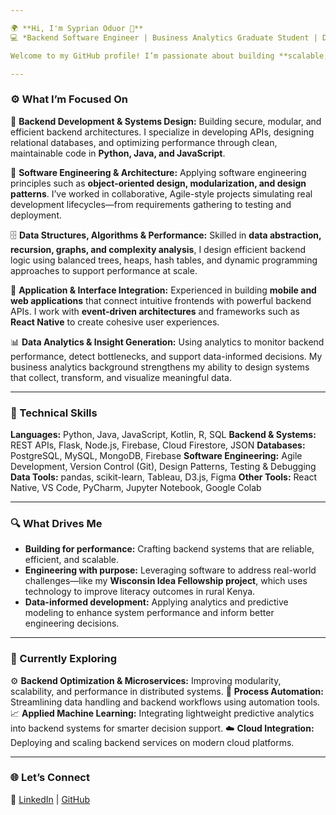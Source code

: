 ```yaml
---

🌍 **Hi, I'm Syprian Oduor 👋**
💻 *Backend Software Engineer | Business Analytics Graduate Student | Data-Centric Problem Solver*

Welcome to my GitHub profile! I’m passionate about building **scalable, reliable backend systems** and using **data analytics** to create smarter, more efficient software solutions. With a **B.S. in Computer Science** and current graduate studies in **Business Analytics**, I bridge technical engineering and analytical reasoning to design systems that are not only high-performing but also insight-driven.

---
```


### ⚙️ What I’m Focused On

🧱 **Backend Development & Systems Design:** Building secure, modular, and efficient backend architectures. I specialize in developing APIs, designing relational databases, and optimizing performance through clean, maintainable code in **Python, Java, and JavaScript**.

🧠 **Software Engineering & Architecture:** Applying software engineering principles such as **object-oriented design, modularization, and design patterns**. I’ve worked in collaborative, Agile-style projects simulating real development lifecycles—from requirements gathering to testing and deployment.

🗄️ **Data Structures, Algorithms & Performance:** Skilled in **data abstraction, recursion, graphs, and complexity analysis**, I design efficient backend logic using balanced trees, heaps, hash tables, and dynamic programming approaches to support performance at scale.

📱 **Application & Interface Integration:** Experienced in building **mobile and web applications** that connect intuitive frontends with powerful backend APIs. I work with **event-driven architectures** and frameworks such as **React Native** to create cohesive user experiences.

📊 **Data Analytics & Insight Generation:** Using analytics to monitor backend performance, detect bottlenecks, and support data-informed decisions. My business analytics background strengthens my ability to design systems that collect, transform, and visualize meaningful data.

---

### 🚀 Technical Skills

**Languages:** Python, Java, JavaScript, Kotlin, R, SQL
**Backend & Systems:** REST APIs, Flask, Node.js, Firebase, Cloud Firestore, JSON
**Databases:** PostgreSQL, MySQL, MongoDB, Firebase
**Software Engineering:** Agile Development, Version Control (Git), Design Patterns, Testing & Debugging
**Data Tools:** pandas, scikit-learn, Tableau, D3.js, Figma
**Other Tools:** React Native, VS Code, PyCharm, Jupyter Notebook, Google Colab

---

### 🔍 What Drives Me

* **Building for performance:** Crafting backend systems that are reliable, efficient, and scalable.
* **Engineering with purpose:** Leveraging software to address real-world challenges—like my **Wisconsin Idea Fellowship project**, which uses technology to improve literacy outcomes in rural Kenya.
* **Data-informed development:** Applying analytics and predictive modeling to enhance system performance and inform better engineering decisions.

---

### 🌱 Currently Exploring

⚙️ **Backend Optimization & Microservices:** Improving modularity, scalability, and performance in distributed systems.
🤖 **Process Automation:** Streamlining data handling and backend workflows using automation tools.
📈 **Applied Machine Learning:** Integrating lightweight predictive analytics into backend systems for smarter decision support.
☁️ **Cloud Integration:** Deploying and scaling backend services on modern cloud platforms.

---

### 🌐 Let’s Connect

🔗 [LinkedIn](https://linkedin.com/in/syprian-o) | [GitHub](https://github.com/syprian)
